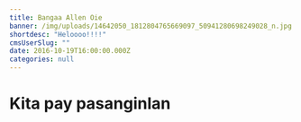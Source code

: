 ```yaml
---
title: Bangaa Allen Oie
banner: /img/uploads/14642050_1812804765669097_50941280698249028_n.jpg
shortdesc: "Heloooo!!!!"
cmsUserSlug: ""
date: 2016-10-19T16:00:00.000Z
categories: null
---
```


# Kita pay pasanginlan
